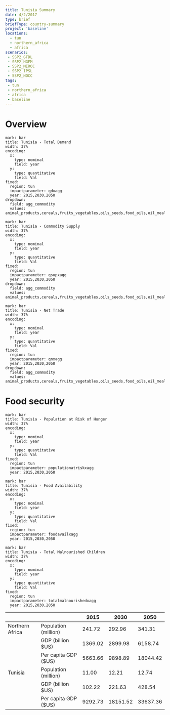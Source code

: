 ```yaml
---
title: Tunisia Summary
date: 4/2/2017
type: brief
briefType: country-summary
project: 'baseline'
locations:
  - tun
  - northern_africa
  - africa
scenarios:
 - SSP2_GFDL
 - SSP2_HGEM
 - SSP2_MIROC
 - SSP2_IPSL
 - SSP2_NOCC
tags:
 - tun
 - northern_africa
 - africa
 - baseline
---
```

# Overview 

```chart
mark: bar
title: Tunisia - Total Demand
width: 37%
encoding:
  x:
    type: nominal
    field: year
  y:
    type: quantitative
    field: Val
fixed:
  region: tun
  impactparameter: qdxagg
  year: 2015,2030,2050
dropdown:
  field: agg_commodity
  values: animal_products,cereals,fruits_vegetables,oils_seeds,food_oils,oil_meals,other,pulses,roots_tubers,sugar
```

```chart
mark: bar
title: Tunisia - Commodity Supply
width: 37%
encoding:
  x:
    type: nominal
    field: year
  y:
    type: quantitative
    field: Val
fixed:
  region: tun
  impactparameter: qsupxagg
  year: 2015,2030,2050
dropdown:
  field: agg_commodity
  values: animal_products,cereals,fruits_vegetables,oils_seeds,food_oils,oil_meals,other,pulses,roots_tubers,sugar
```

```chart
mark: bar
title: Tunisia - Net Trade
width: 37%
encoding:
  x:
    type: nominal
    field: year
  y:
    type: quantitative
    field: Val
fixed:
  region: tun
  impactparameter: qnxagg
  year: 2015,2030,2050
dropdown:
  field: agg_commodity
  values: animal_products,cereals,fruits_vegetables,oils_seeds,food_oils,oil_meals,other,pulses,roots_tubers,sugar
```

# Food security

```chart
mark: bar
title: Tunisia - Population at Risk of Hunger
width: 37%
encoding:
  x:
    type: nominal
    field: year
  y:
    type: quantitative
    field: Val
fixed:
  region: tun
  impactparameter: populationatriskxagg
  year: 2015,2030,2050
```

```chart
mark: bar
title: Tunisia - Food Availability
width: 37%
encoding:
  x:
    type: nominal
    field: year
  y:
    type: quantitative
    field: Val
fixed:
  region: tun
  impactparameter: foodavailxagg
  year: 2015,2030,2050
```

```chart
mark: bar
title: Tunisia - Total Malnourished Children
width: 37%
encoding:
  x:
    type: nominal
    field: year
  y:
    type: quantitative
    field: Val
fixed:
  region: tun
  impactparameter: totalmalnourishedxagg
  year: 2015,2030,2050
```

|   |   | 2015 | 2030 | 2050 |
|---|---|---|---|---|
| Northern Africa | Population (million) | 241.72 | 292.96 | 341.31 |
|  | GDP (billion $US) | 1369.02 | 2899.98 | 6158.74 |
|  | Per capita GDP ($US) | 5663.66 | 9898.89 | 18044.42 |
| Tunisia | Population (million) | 11.00 | 12.21 | 12.74 |
|  | GDP (billion $US) | 102.22 | 221.63 | 428.54 |
|  | Per capita GDP ($US) | 9292.73| 18151.52| 33637.36|